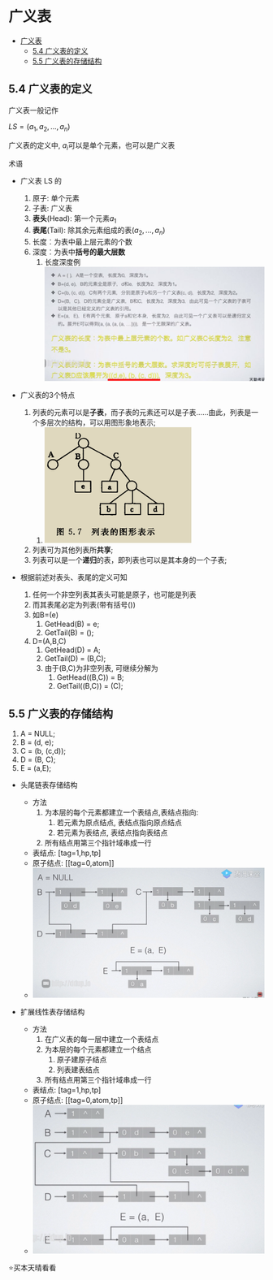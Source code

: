 # 广义表

- [广义表](#广义表)
  - [5.4 广义表的定义](#54-广义表的定义)
  - [5.5 广义表的存储结构](#55-广义表的存储结构)

## 5.4 广义表的定义

广义表一般记作

$LS = (a_1,a_2,...,a_n)$

广义表的定义中, $a_i$可以是单个元素，也可以是广义表

术语

- 广义表 LS 的
  1. 原子: 单个元素
  2. 子表: 广义表
  3. **表头**(Head): 第一个元素$a_1$
  4. **表尾**(Tail): 除其余元素组成的表$(a_2,...,a_n)$
  5. 长度︰为表中最上层元素的个数
  6. 深度︰为表中**括号的最大层数**
     1. 长度深度例![20221013210933](https://raw.githubusercontent.com/Logible/Image/main/note_image/20221013210933.png)

- 广义表的3个特点
  1. 列表的元素可以是**子表**，而子表的元素还可以是子表……由此，列表是一个多层次的结构，可以用图形象地表示;
     1. ![20220806180059](https://raw.githubusercontent.com/Logible/Image/main/note_image/20220806180059.png)
  2. 列表可为其他列表所**共享**;
  3. 列表可以是一个**递归**的表，即列表也可以是其本身的一个子表;

- 根据前述对表头、表尾的定义可知
  1. 任何一个非空列表其表头可能是原子，也可能是列表
  2. 而其表尾必定为列表(带有括号())
  3. 如B=(e)
     1. GetHead(B) = e;
     2. GetTail(B) = ();
  4. D=(A,B,C)
     1. GetHead(D) = A;
     2. GetTail(D) = (B,C);
     3. 由于(B,C)为非空列表, 可继续分解为
        1. GetHead((B,C)) = B;
        2. GetTail((B,C)) = (C);

## 5.5 广义表的存储结构

1. A = NULL;
2. B = (d, e);
3. C = (b, (c,d));
4. D = (B, C);
5. E = (a,E);

- 头尾链表存储结构
  - 方法
    1. 为本层的每个元素都建立一个表结点,表结点指向:
       1. 若元素为原点结点, 表结点指向原点结点
       1. 若元素为表结点, 表结点指向表结点
    2. 所有结点用第三个指针域串成一行
  - 表结点: [tag=1,hp,tp]
  - 原子结点: [[tag=0,atom]]
  - ![头尾链表存储结构](https://raw.githubusercontent.com/Logible/Image/main/note_image/20220807171536.png)

- 扩展线性表存储结构
  - 方法
    1. 在广义表的每一层中建立一个表结点
    2. 为本层的每个元素都建立一个结点
       1. 原子建原子结点
       2. 列表建表结点
    3. 所有结点用第三个指针域串成一行
  - 表结点: [tag=1,hp,tp]
  - 原子结点: [[tag=0,atom,tp]]
  - ![扩展线性表存储结构](https://raw.githubusercontent.com/Logible/Image/main/note_image/20220807171932.png)

⭐买本天晴看看
